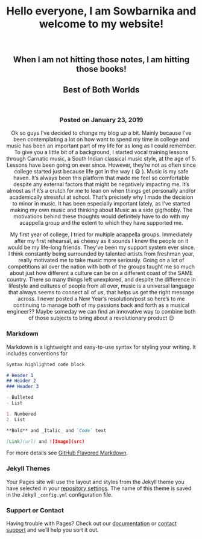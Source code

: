 <div align='center'>
  <h1>Hello everyone, I am Sowbarnika and welcome to my website!</h1>
  <br>
  <h2> When I am not hitting those notes, I am hitting those books! </h2>
</div>

<div align = 'center'>
  <h2> Best of Both Worlds </h2>
  <br>
  <h3> Posted on January 23, 2019 </h3>
Ok so guys I’ve decided to change my blog up a bit. Mainly because I’ve been contemplating a lot on how want to spend my time in college and music has been an important part of my life for as long as I could remember. To give you a little bit of a background, I started vocal training lessons through Carnatic music, a South Indian classical music style, at the age of 5. Lessons have been going on ever since. However, they’re not as often since college started just because life got in the way ( 😦 ).  Music is my safe haven. It’s always been this platform that made me feel so comfortable despite any external factors that might be negatively impacting me. It’s almost as if it’s a crutch for me to lean on when things get personally and/or academically stressful at school. That’s precisely why I made the decision to minor in music. It has been especially important lately, as I’ve started making my own music and thinking about Music as a side gig/hobby. The motivations behind these thoughts would definitely have to do with my acappella group and the extent to which they have supported me.

My first year of college, I tried for multiple acappella groups. Immediately after my first rehearsal, as cheesy as it sounds I knew the people on it would be my life-long friends. They’ve been my support system ever since. I think constantly being surrounded by talented artists from freshman year, really motivated me to take music more seriously. Going on a lot of competitions all over the nation with both of the groups taught me so much about just how different a culture can be on a different coast of the SAME country. There so many things left unexplored, and despite the difference in lifestyle and cultures of people from all over, music is a universal language that always seems to connect all of us, that helps us get the right message across. I never posted a New Year’s resolution/post so here’s to me continuing to manage both of my passions back and forth as a musical engineer?? Maybe someday we can find an innovative way to combine both of those subjects to bring about a revolutionary product 😉
</div>


### Markdown

Markdown is a lightweight and easy-to-use syntax for styling your writing. It includes conventions for

```markdown
Syntax highlighted code block

# Header 1
## Header 2
### Header 3

- Bulleted
- List

1. Numbered
2. List

**Bold** and _Italic_ and `Code` text

[Link](url) and ![Image](src)
```

For more details see [GitHub Flavored Markdown](https://guides.github.com/features/mastering-markdown/).

### Jekyll Themes

Your Pages site will use the layout and styles from the Jekyll theme you have selected in your [repository settings](https://github.com/Aismit/ksowbarnika.github.io/settings). The name of this theme is saved in the Jekyll `_config.yml` configuration file.

### Support or Contact

Having trouble with Pages? Check out our [documentation](https://help.github.com/categories/github-pages-basics/) or [contact support](https://github.com/contact) and we’ll help you sort it out.
